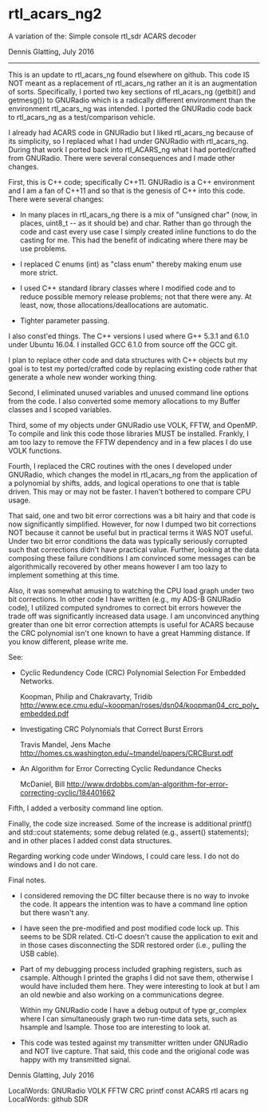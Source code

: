 rtl_acars_ng2
============

A variation of the: Simple console rtl_sdr ACARS decoder

Dennis Glatting, July 2016

------------------------------------------------------------------------------

This is an update to rtl_acars_ng found elsewhere on github. This code
IS NOT meant as a replacement of rtl_acars_ng rather an it is an
augmentation of sorts. Specifically, I ported two key sections of
rtl_acars_ng (getbit() and getmesg()) to GNURadio which is a radically
different environment than the environment rtl_acars_ng was
intended. I ported the GNURadio code back to rtl_acars_ng as a
test/comparison vehicle.

I already had ACARS code in GNURadio but I liked rtl_acars_ng because
of its simplicity, so I replaced what I had under GNURadio with
rtl_acars_ng. During that work I ported back into rtl_ACARS_ng what I
had ported/crafted from GNURadio. There were several consequences and
I made other changes.

First, this is C++ code; specifically C++11. GNURadio is a C++
environment and I am a fan of C++11 and so that is the genesis of C++
into this code. There were several changes:

 * In many places in rtl_acars_ng there is a mix of "unsigned char"
   (now, in places, uint8_t -- as it should be) and char. Rather than
   go through the code and cast every use case I simply created inline
   functions to do the casting for me. This had the benefit of
   indicating where there may be use problems.

 * I replaced C enums (int) as "class enum" thereby making enum use
   more strict.

 * I used C++ standard library classes where I modified code and to
   reduce possible memory release problems; not that there were
   any. At least, now, those allocations/deallocations are automatic.

 * Tighter parameter passing.

I also const'ed things. The C++ versions I used where G++ 5.3.1 and
6.1.0 under Ubuntu 16.04. I installed GCC 6.1.0 from source off the
GCC git.

I plan to replace other code and data structures with C++ objects but
my goal is to test my ported/crafted code by replacing existing code
rather that generate a whole new wonder working thing.

Second, I eliminated unused variables and unused command line options
from the code. I also converted some memory allocations to my Buffer
classes and I scoped variables.

Third, some of my objects under GNURadio use VOLK, FFTW, and
OpenMP. To compile and link this code those libraries MUST be
installed. Frankly, I am too lazy to remove the FFTW dependency and in
a few places I do use VOLK functions.

Fourth, I replaced the CRC routines with the ones I developed under
GNURadio, which changes the model in rtl_acars_ng from the application
of a polynomial by shifts, adds, and logical operations to one that is
table driven. This may or may not be faster. I haven't bothered to
compare CPU usage.

That said, one and two bit error corrections was a bit hairy and that
code is now significantly simplified. However, for now I dumped two
bit corrections NOT because it cannot be useful but in practical terms
it WAS NOT useful. Under two bit error conditions the data was
typically seriously corrupted such that corrections didn't have
practical value. Further, looking at the data composing these failure
conditions I am convinced some messages can be algorithmically
recovered by other means however I am too lazy to implement something
at this time.

Also, it was somewhat amusing to watching the CPU load graph under two
bit corrections. In other code I have written (e.g., my ADS-B GNURadio
code), I utilized computed syndromes to correct bit errors however the
trade off was significantly increased data usage. I am unconvinced
anything greater than one bit error correction attempts is useful for
ACARS because the CRC polynomial isn't one known to have a great
Hamming distance. If you know different, please write me.

See:

 * Cyclic Redundency Code (CRC) Polynomial Selection For Embedded
   Networks.

   Koopman, Philip and Chakravarty, Tridib 
   http://www.ece.cmu.edu/~koopman/roses/dsn04/koopman04_crc_poly_embedded.pdf

 * Investigating CRC Polynomials that Correct Burst Errors

   Travis Mandel, Jens Mache
   http://homes.cs.washington.edu/~tmandel/papers/CRCBurst.pdf

 *  An Algorithm for Error Correcting Cyclic Redundance Checks

    McDaniel, Bill
    http://www.drdobbs.com/an-algorithm-for-error-correcting-cyclic/184401662
	    
Fifth, I added a verbosity command line option.

Finally, the code size increased. Some of the increase is additional
printf() and std::cout statements; some debug related (e.g., assert()
statements); and in other places I added const data structures.


Regarding working code under Windows, I could care less. I do not do
windows and I do not care.


Final notes.

* I considered removing the DC filter because there is no way to
  invoke the code. It appears the intention was to have a command line
  option but there wasn't any.

* I have seen the pre-modified and post modified code lock up. This
  seems to be SDR related. Ctl-C doesn't cause the application to exit
  and in those cases disconnecting the SDR restored order (i.e., pulling the USB
  cable).

* Part of my debugging process included graphing registers, such as
  csample. Although I printed the graphs I did not save them,
  otherwise I would have included them here. They were interesting to
  look at but I am an old newbie and also working on a communications
  degree.

  Within my GNURadio code I have a debug output of type gr_complex
  where I can simultaneously graph two run-time data sets, such as
  hsample and lsample. Those too are interesting to look at.

* This code was tested against my transmitter written under GNURadio
  and NOT live capture. That said, this code and the origional code
  was happy with my transmitted signal.


Dennis Glatting, July 2016


LocalWords:  GNURadio VOLK FFTW CRC printf const ACARS rtl acars ng
LocalWords:  github SDR

